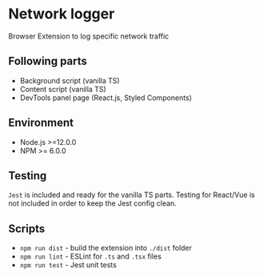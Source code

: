 # Network logger

Browser Extension to log specific network traffic

## Following parts

* Background script (vanilla TS)
* Content script (vanilla TS)
* DevTools panel page (React.js, Styled Components)

## Environment

* Node.js >=12.0.0
* NPM >= 6.0.0


## Testing

`Jest` is included and ready for the vanilla TS parts. Testing for React/Vue is not included in order to keep the Jest config clean.

## Scripts

* `npm run dist` - build the extension into `./dist` folder
* `npm run lint` - ESLint for `.ts` and `.tsx` files
* `npm run test` - Jest unit tests
